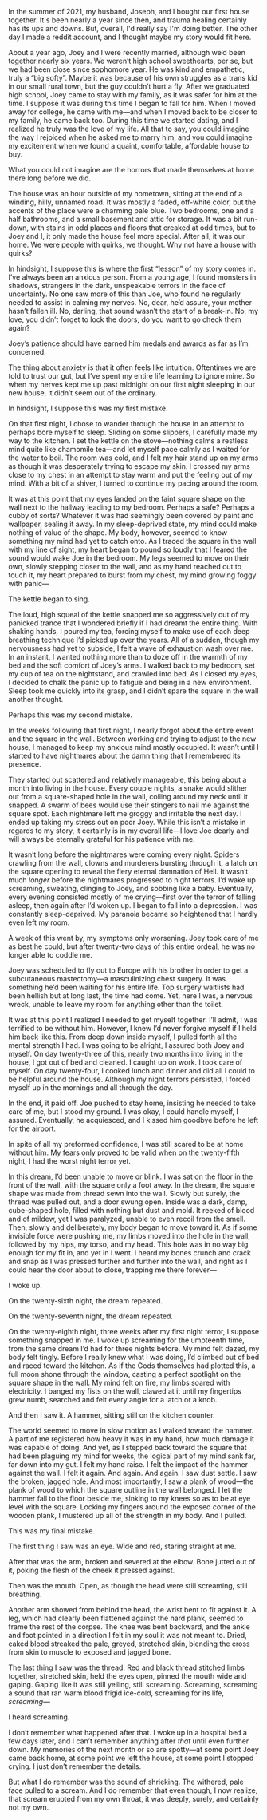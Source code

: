 In the summer of 2021, my husband, Joseph, and I bought our first house together. It's been nearly a year since then, and trauma healing certainly has its ups and downs. But, overall, I'd really say I'm doing better. The other day I made a reddit account, and I thought maybe my story would fit here.

About a year ago, Joey and I were recently married, although we’d been together nearly six years. We weren’t high school sweethearts, per se, but we had been close since sophomore year. He was kind and empathetic, truly a “big softy”. Maybe it was because of his own struggles as a trans kid in our small rural town, but the guy couldn’t hurt a fly. After we graduated high school, Joey came to stay with my family, as it was safer for him at the time. I suppose it was during this time I began to fall for him. When I moved away for college, he came with me—and when I moved back to be closer to my family, he came back too. During this time we started dating, and I realized he truly was the love of my life. All that to say, you could imagine the way I rejoiced when he asked me to marry him, and you could imagine my excitement when we found a quaint, comfortable, affordable house to buy. 

What you could not imagine are the horrors that made themselves at home there long before we did.

The house was an hour outside of my hometown, sitting at the end of a winding, hilly, unnamed road. It was mostly a faded, off-white color, but the accents of the place were a charming pale blue. Two bedrooms, one and a half bathrooms, and a small basement and attic for storage. It was a bit run-down, with stains in odd places and floors that creaked at odd times, but to Joey and I, it only made the house feel more special. After all, it was our home. We were people with quirks, we thought. Why not have a house with quirks?

In hindsight, I suppose this is where the first “lesson” of my story comes in. I’ve always been an anxious person. From a young age, I found monsters in shadows, strangers in the dark, unspeakable terrors in the face of uncertainty. No one saw more of this than Joe, who found he regularly needed to assist in calming my nerves. No, dear, he’d assure, your mother hasn’t fallen ill. No, darling, that sound wasn’t the start of a break-in. No, my love, you didn’t forget to lock the doors, do you want to go check them again? 

Joey’s patience should have earned him medals and awards as far as I’m concerned. 

The thing about anxiety is that it often feels like intuition. Oftentimes we are told to trust our gut, but I’ve spent my entire life learning to ignore mine. So when my nerves kept me up past midnight on our first night sleeping in our new house, it didn’t seem out of the ordinary. 

In hindsight, I suppose this was my first mistake.

On that first night, I chose to wander through the house in an attempt to perhaps bore myself to sleep. Sliding on some slippers, I carefully made my way to the kitchen. I set the kettle on the stove—nothing calms a restless mind quite like chamomile tea—and let myself pace calmly as I waited for the water to boil. The room was cold, and I felt my hair stand up on my arms as though it was desperately trying to escape my skin. I crossed my arms close to my chest in an attempt to stay warm and put the feeling out of my mind. With a bit of a shiver, I turned to continue my pacing around the room. 

It was at this point that my eyes landed on the faint square shape on the wall next to the hallway leading to my bedroom. Perhaps a safe? Perhaps a cubby of sorts? Whatever it was had seemingly been covered by paint and wallpaper, sealing it away. In my sleep-deprived state, my mind could make nothing of value of the shape. My body, however, seemed to know something my mind had yet to catch onto. As I traced the square in the wall with my line of sight, my heart began to pound so loudly that I feared the sound would wake Joe in the bedroom. My legs seemed to move on their own, slowly stepping closer to the wall, and as my hand reached out to touch it, my heart prepared to burst from my chest, my mind growing foggy with panic—

The kettle began to sing. 

The loud, high squeal of the kettle snapped me so aggressively out of my panicked trance that I wondered briefly if I had dreamt the entire thing. With shaking hands, I poured my tea, forcing myself to make use of each deep breathing technique I’d picked up over the years. All of a sudden, though my nervousness had yet to subside, I felt a wave of exhaustion wash over me. In an instant, I wanted nothing more than to doze off in the warmth of my bed and the soft comfort of Joey’s arms. I walked back to my bedroom, set my cup of tea on the nightstand, and crawled into bed. As I closed my eyes, I decided to chalk the panic up to fatigue and being in a new environment. Sleep took me quickly into its grasp, and I didn’t spare the square in the wall another thought.

Perhaps this was my second mistake. 

In the weeks following that first night, I nearly forgot about the entire event and the square in the wall. Between working and trying to adjust to the new house, I managed to keep my anxious mind mostly occupied. It wasn’t until I started to have nightmares about the damn thing that I remembered its presence. 

They started out scattered and relatively manageable, this being about a month into living in the house. Every couple nights, a snake would slither out from a square-shaped hole in the wall, coiling around my neck until it snapped. A swarm of bees would use their stingers to nail me against the square spot. Each nightmare left me groggy and irritable the next day. I ended up taking my stress out on poor Joey. While this isn’t a mistake in regards to my story, it certainly is in my overall life—I love Joe dearly and will always be eternally grateful for his patience with me. 

It wasn’t long before the nightmares were coming every night. Spiders crawling from the wall, clowns and murderers bursting through it, a latch on the square opening to reveal the fiery eternal damnation of Hell. It wasn’t much *longer* before the nightmares progressed to night terrors. I’d wake up screaming, sweating, clinging to Joey, and sobbing like a baby. Eventually, every evening consisted mostly of me crying—first over the terror of falling asleep, then again after I’d woken up. I began to fall into a depression. I was constantly sleep-deprived. My paranoia became so heightened that I hardly even left my room.

A week of this went by, my symptoms only worsening. Joey took care of me as best he could, but after twenty-two days of this entire ordeal, he was no longer able to coddle me.

Joey was scheduled to fly out to Europe with his brother in order to get a subcutaneous mastectomy—a masculinizing chest surgery. It was something he’d been waiting for his entire life. Top surgery waitlists had been hellish but at long last, the time had come. Yet, here I was, a nervous wreck, unable to leave my room for anything other than the toilet.

It was at this point I realized I needed to get myself together. I’ll admit, I was terrified to be without him. However, I knew I’d never forgive myself if I held him back like this. From deep down inside myself, I pulled forth all the mental strength I had. I was going to be alright, I assured both Joey and myself. On day twenty-three of this, nearly two months into living in the house, I got out of bed and cleaned. I caught up on work. I took care of myself. On day twenty-four, I cooked lunch and dinner and did all I could to be helpful around the house. Although my night terrors persisted, I forced myself up in the mornings and all through the day. 

In the end, it paid off. Joe pushed to stay home, insisting he needed to take care of me, but I stood my ground. I was okay, I could handle myself, I assured. Eventually, he acquiesced, and I kissed him goodbye before he left for the airport. 

In spite of all my preformed confidence, I was still scared to be at home without him. My fears only proved to be valid when on the twenty-fifth night, I had the worst night terror yet. 

In this dream, I’d been unable to move or blink. I was sat on the floor in the front of the wall, with the square only a foot away. In the dream, the square shape was made from thread sewn into the wall. Slowly but surely, the thread was pulled out, and a door swung open. Inside was a dark, damp, cube-shaped hole, filled with nothing but dust and mold. It reeked of blood and of mildew, yet I was paralyzed, unable to even recoil from the smell. Then, slowly and deliberately, my body began to move toward it. As if some invisible force were pushing me, my limbs moved into the hole in the wall, followed by my hips, my torso, and my head. This hole was in no way big enough for my fit in, and yet in I went. I heard my bones crunch and crack and snap as I was pressed further and further into the wall, and right as I could hear the door about to close, trapping me there forever—

I woke up. 

On the twenty-sixth night, the dream repeated.

On the twenty-seventh night, the dream repeated. 

On the twenty-eighth night, three weeks after my first night terror, I suppose something snapped in me. I woke up screaming for the umpteenth time, from the same dream I’d had for three nights before. My mind felt dazed, my body felt tingly. Before I really knew what I was doing, I’d climbed out of bed and raced toward the kitchen. As if the Gods themselves had plotted this, a full moon shone through the window, casting a perfect spotlight on the square shape in the wall. My mind felt on fire, my limbs soared with electricity. I banged my fists on the wall, clawed at it until my fingertips grew numb, searched and felt every angle for a latch or a knob. 

And then I saw it. A hammer, sitting still on the kitchen counter. 

The world seemed to move in slow motion as I walked toward the hammer. A part of me registered how heavy it was in my hand, how much damage it was capable of doing. And yet, as I stepped back toward the square that had been plaguing my mind for weeks, the logical part of my mind sank far, far down into my gut. I felt my hand raise. I felt the impact of the hammer against the wall. I felt it again. And again. And again. I saw dust settle. I saw the broken, jagged hole. And most importantly, I saw a plank of wood—the plank of wood to which the square outline in the wall belonged. I let the hammer fall to the floor beside me, sinking to my knees so as to be at eye level with the square. Locking my fingers around the exposed corner of the wooden plank, I mustered up all of the strength in my body. And I pulled. 

This was my final mistake.

The first thing I saw was an eye. Wide and red, staring straight at me. 

After that was the arm, broken and severed at the elbow. Bone jutted out of it, poking the flesh of the cheek it pressed against. 

Then was the mouth. Open, as though the head were still screaming, still breathing. 

Another arm showed from behind the head, the wrist bent to fit against it. A leg, which had clearly been flattened against the hard plank, seemed to frame the rest of the corpse. The knee was bent backward, and the ankle and foot pointed in a direction I felt in my soul it was not meant to. Dried, caked blood streaked the pale, greyed, stretched skin, blending the cross from skin to muscle to exposed and jagged bone.

The last thing I saw was the thread. Red and black thread stitched limbs together, stretched skin, held the eyes open, pinned the mouth wide and gaping. Gaping like it was still yelling, still screaming. Screaming, screaming a sound that ran warm blood frigid ice-cold, screaming for its life, *screaming*—

I heard screaming. 

I don’t remember what happened after that. I woke up in a hospital bed a few days later, and I can’t remember anything after *that* until even further down. My memories of the next month or so are spotty—at some point Joey came back home, at some point we left the house, at some point I stopped crying. I just don’t remember the details. 

But what I do remember was the sound of shrieking. The withered, pale face pulled to a scream. And I do remember that even though, I now realize, that scream erupted from my own throat, it was deeply, surely, and certainly not my own.